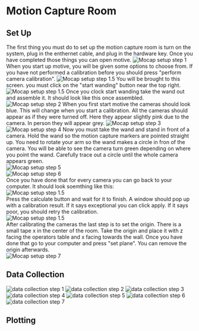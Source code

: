 # Motion Capture Room

## Set Up
The first thing you must do to set up the motion capture room is turn on the system, plug in the enthernet cable, and plug in the hardware key. Once you have completed those things you can open motive.
![Mocap setup step 1](Images/mocap_setup1.jpg) 
When you start up motive, you will be given some options to choose from. If you have not performed a calibration before you should press "perform camera calibration". 
![Mocap setup step 1.5](Images/calibration1.png) 
You will be brought to this screen. you must click on the "start wanding" button near the top right.
![Mocap setup step 1.5](Images/calibration2.png) 
Once you clock start wanding take the wand out and assemble it. It should look like this once assembled.
![Mocap setup step 2](Images/mocap_setup2.jpg)
When you first start motive the cameras should look blue. This will change when you start a calibration. All the cameras should appear as if they were turned off. Here they appear slightly pink due to the camera. In person they will appear grey.
![Mocap setup step 3](Images/mocap_setup3.jpg)
![Mocap setup step 4](Images/mocap_setup4.jpg)
Now you must take the wand and stand in front of a camera. Hold the wand so the motion capture markers are pointed straight up. You need to rotate your arm so the wand makes a circle in fron of the camera. You will be able to see the camera turn green depending on where you point the wand. Carefully trace out a circle until the whole camera appears green.  
![Mocap setup step 5](Images/mocap_setup5.jpg)  
![Mocap setup step 6](Images/mocap_setup6.jpg)     
Once you have done that for every camera you can go back to your computer. It should look soemthing like this:  
![Mocap setup step 1.5](Images/calibration3.png)   
Press the calculate button and wait for it to finish. A window should pop up with a calibration result. If it says exceptional you can click apply. If it says poor, you should retry the calibration.  
![Mocap setup step 1.5](Images/calibration4.png)  
After calibrating the cameras the last step is to set the origin. There is a small tape x in the center of the room. Take the origin and place it with z facing the operators table and x facing towards the wall. Once you have done that go to your computer and press "set plane". You can remove the origin afterwards.  
![Mocap setup step 7](Images/mocap_setup7.jpg)
## Data Collection
![data collection step 1](Images/data_collection1.png)
![data collection step 2](Images/data_collection2.png)
![data collection step 3](Images/data_collection3.png)
![data collection step 4](Images/data_collection4.png)
![data collection step 5](Images/data_collection5.png)
![data collection step 6](Images/data_collection6.png)
![data collection step 7](Images/data_collection7.png)
## Plotting